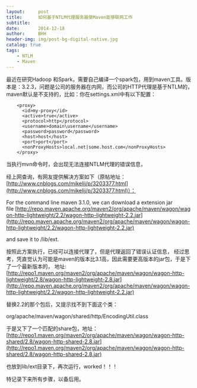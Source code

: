 ```yaml
---
layout:     post
title:      如何基于NTLM代理服务器使Maven能够联网工作
subtitle:   
date:       2014-12-18
author:     BHH
header-img: img/post-bg-digital-native.jpg
catalog: true
tags:
    - NTLM
    - Maven
---
```


最近在研究Hadoop 和Spark，需要自己编译一个spark包，用到maven工具。版本是：3.2.3，问题是公司的服务器在内网，而公司的HTTP代理是基于NTLM的，maven默认是不支持的，比如：你在settings.xml中有以下配置：
```
    <proxy>
      <id>my-proxy</id>
      <active>true</active>
      <protocol>http</protocol>
      <username>domain\username</username>
      <password>password</password>
      <host>host</host>
      <port>port</port>
      <nonProxyHosts>local.net|some.host.com</nonProxyHosts>
    </proxy>
```
当执行mvn命令时，会出现无法连接NTLM代理的错误信息，



经上网查询，有网友提供解决方案如下（原帖地址：[http://www.cnblogs.com/mikelij/p/3203377.html](http://www.cnblogs.com/mikelij/p/3203377.html)）：

For the command line maven 3.1.0, we can download a extension jar file [http://repo.maven.apache.org/maven2/org/apache/maven/wagon/wagon-http-lightweight/2.2/wagon-http-lightweight-2.2.jar](http://repo.maven.apache.org/maven2/org/apache/maven/wagon/wagon-http-lightweight/2.2/wagon-http-lightweight-2.2.jar)

and save it to <command line maven home directory>/lib/ext.

按照此方案执行，已经可以连接代理了，但是代理返回了错误认证信息，
经过思考，凭直觉认为可能是maven的版本比3.1高，因此需要更高版本的jar包，于是下了一个最新版本的，
地址:[http://repo1.maven.org/maven2/org/apache/maven/wagon/wagon-http-lightweight/2.8/wagon-http-lightweight-2.8.jar](http://repo.maven.apache.org/maven2/org/apache/maven/wagon/wagon-http-lightweight/2.2/wagon-http-lightweight-2.2.jar)

替换2.2的那个包后，又提示找不到下面这个类：

org/apache/maven/wagon/shared/http/EncodingUtil.class

于是又下了一个匹配的share包，地址：[http://repo1.maven.org/maven2/org/apache/maven/wagon/wagon-http-shared/2.8/wagon-http-shared-2.8.jar](http://repo1.maven.org/maven2/org/apache/maven/wagon/wagon-http-shared/2.8/wagon-http-shared-2.8.jar)

也放到lib/ext目录下，再次运行，worked！！！



特记录下来所有步骤，以备后用。
